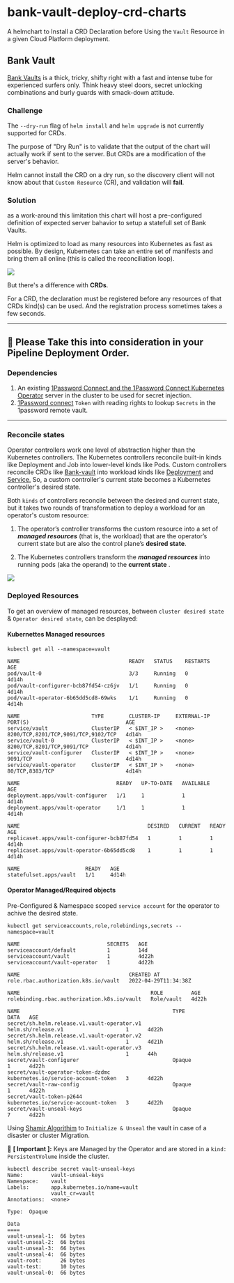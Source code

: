 # bank-vault-deploy-crd-charts

A helmchart to Install a CRD Declaration before Using the `Vault` Resource in a given Cloud Platform deployment.

## Bank Vault
[Bank Vaults](https://github.com/banzaicloud/bank-vaults) is a thick, tricky, shifty right with a fast and intense tube for experienced surfers only.
Think heavy steel doors, secret unlocking combinations and burly guards with smack-down attitude.

### Challenge

The `--dry-run` flag of `helm install` and `helm upgrade` is not currently supported for CRDs.

The purpose of "Dry Run" is to validate that the output of the chart will actually work if sent to the server. But CRDs are a modification of the server's behavior.

Helm cannot install the CRD on a dry run, so the discovery client will not know about that `Custom Resource` (CR), and validation will **fail**.

### Solution
as a work-around this limitation this chart will host a pre-configured definition of expected server bahavior to setup a statefull set of Bank Vaults.

Helm is optimized to load as many resources into Kubernetes as fast as possible. By design, Kubernetes can take an entire set of manifests and bring them all online (this is called the reconciliation loop).

![](https://i.imgur.com/DWjeHjr.png)

But there's a difference with **CRDs**.

For a CRD, the declaration must be registered before any resources of that CRDs kind(s) can be used. And the registration process sometimes takes a few seconds.

----
:pushpin:   **Please Take this into consideration in your Pipeline Deployment Order**.
----

### Dependencies
1. An existing [1Password Connect and the 1Password Connect Kubernetes Operator](https://github.com/1Password/connect-helm-charts/tree/main/charts/connect) server in the cluster to be used for secret injection.
2. [1Password connect](https://developer.1password.com/docs/connect/get-started#step-1-set-up-a-secrets-automation-workflow) `Token` with reading rights to lookup `Secrets` in the 1password remote vault.

---
### Reconcile states

Operator controllers work one level of abstraction higher than the Kubernetes controllers. The Kubernetes controllers reconcile built-in kinds like Deployment and Job into lower-level kinds like Pods. Custom controllers reconcile CRDs like [Bank-vault](https://github.com/banzaicloud/bank-vaults) into workload kinds like [Deployment](https://kubernetes.io/docs/concepts/workloads/controllers/deployment/) and [Service.](https://kubernetes.io/docs/concepts/services-networking/) So, a custom controller's current state becomes a Kubernetes controller's desired state.

Both `kinds` of controllers reconcile between the desired and current state, but it takes two rounds of transformation to deploy a workload for an operator's custom resource:

1. The operator’s controller transforms the custom resource into a set of ***managed resources*** (that is, the workload) that are the operator’s current state but are also the control plane’s **desired state**.

2. The Kubernetes controllers transform the ***managed resources*** into running pods (aka the operand) to the **current state** .

![](https://i.imgur.com/xoxlAll.png)



### Deployed Resources

To get an overview of managed resources, between `cluster desired state` &  `Operator desired state`, can be desplayed:
#### Kubernettes Managed resources

```bash=
kubectl get all --namespace=vault
```

```bash=
NAME                                   READY   STATUS    RESTARTS   AGE
pod/vault-0                            3/3     Running   0          4d14h
pod/vault-configurer-bcb87fd54-cz6jv   1/1     Running   0          4d14h
pod/vault-operator-6b65dd5cd8-69wks    1/1     Running   0          4d14h

NAME                       TYPE        CLUSTER-IP     EXTERNAL-IP   PORT(S)                               AGE
service/vault              ClusterIP   < $INT_IP >    <none>        8200/TCP,8201/TCP,9091/TCP,9102/TCP   4d14h
service/vault-0            ClusterIP   < $INT_IP >    <none>        8200/TCP,8201/TCP,9091/TCP            4d14h
service/vault-configurer   ClusterIP   < $INT_IP >    <none>        9091/TCP                              4d14h
service/vault-operator     ClusterIP   < $INT_IP >    <none>        80/TCP,8383/TCP                       4d14h

NAME                               READY   UP-TO-DATE   AVAILABLE   AGE
deployment.apps/vault-configurer   1/1     1            1           4d14h
deployment.apps/vault-operator     1/1     1            1           4d14h

NAME                                         DESIRED   CURRENT   READY   AGE
replicaset.apps/vault-configurer-bcb87fd54   1         1         1       4d14h
replicaset.apps/vault-operator-6b65dd5cd8    1         1         1       4d14h

NAME                     READY   AGE
statefulset.apps/vault   1/1     4d14h

```

#### Operator Managed/Required objects
Pre-Configured & Namespace scoped `service account` for the operator to achive the desired state.

```bash=
kubectl get serviceaccounts,role,rolebindings,secrets --namespace=vault
```
```bash=
NAME                            SECRETS   AGE
serviceaccount/default          1         14d
serviceaccount/vault            1         4d22h
serviceaccount/vault-operator   1         4d22h

NAME                                   CREATED AT
role.rbac.authorization.k8s.io/vault   2022-04-29T11:34:38Z

NAME                                          ROLE         AGE
rolebinding.rbac.authorization.k8s.io/vault   Role/vault   4d22h

NAME                                                 TYPE                                  DATA   AGE
secret/sh.helm.release.v1.vault-operator.v1          helm.sh/release.v1                    1      4d22h
secret/sh.helm.release.v1.vault-operator.v2          helm.sh/release.v1                    1      4d21h
secret/sh.helm.release.v1.vault-operator.v3          helm.sh/release.v1                    1      44h
secret/vault-configurer                              Opaque                                1      4d22h
secret/vault-operator-token-dzdmc                    kubernetes.io/service-account-token   3      4d22h
secret/vault-raw-config                              Opaque                                1      4d22h
secret/vault-token-p2644                             kubernetes.io/service-account-token   3      4d22h
secret/vault-unseal-keys                             Opaque                                7      4d22h
```

Using [Shamir Algorithim](https://en.wikipedia.org/wiki/Shamir%27s_Secret_Sharing) to `Initialize & Unseal` the vault in case of a disaster or cluster Migration.

:pushpin:  **[ Important ]:**
Keys are Managed by the Operator and are stored in a `kind: PersistentVolume` inside the cluster.

```bash=
kubectl describe secret vault-unseal-keys
Name:         vault-unseal-keys
Namespace:    vault
Labels:       app.kubernetes.io/name=vault
              vault_cr=vault
Annotations:  <none>

Type:  Opaque

Data
====
vault-unseal-1:  66 bytes
vault-unseal-2:  66 bytes
vault-unseal-3:  66 bytes
vault-unseal-4:  66 bytes
vault-root:      26 bytes
vault-test:      10 bytes
vault-unseal-0:  66 bytes
```

